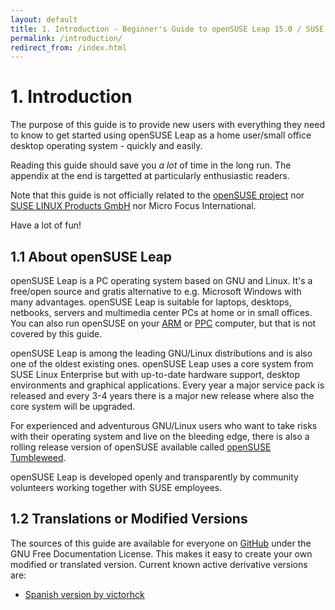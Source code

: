 ```yaml
---
layout: default
title: 1. Introduction - Beginner's Guide to openSUSE Leap 15.0 / SUSE Linux
permalink: /introduction/
redirect_from: /index.html
---
```


# 1. Introduction

The purpose of this guide is to provide new users with everything they need to know to get started using openSUSE Leap as a home user/small office desktop operating system - quickly and easily.

Reading this guide should save you *a lot* of time in the long run. The appendix at the end is targetted at particularly enthusiastic readers.

Note that this guide is not officially related to the [openSUSE project](http://www.opensuse.org) nor [SUSE LINUX Products GmbH](http://www.suse.com) nor Micro Focus International.

Have a lot of fun!

## 1.1 About openSUSE Leap

openSUSE Leap is a PC operating system based on GNU and Linux. It's a free/open source and gratis alternative to e.g. Microsoft Windows with many advantages. openSUSE Leap is suitable for laptops, desktops, netbooks, servers and multimedia center PCs at home or in small offices. You can also run openSUSE on your [ARM](https://en.opensuse.org/Portal:ARM) or [PPC](https://en.opensuse.org/Portal:PowerPC) computer, but that is not covered by this guide.

openSUSE Leap is among the leading GNU/Linux distributions and is also one of the oldest existing ones. openSUSE Leap uses a core system from SUSE Linux Enterprise but with up-to-date hardware support, desktop environments and graphical applications. Every year a major service pack is released and every 3-4 years there is a major new release where also the core system will be upgraded.

For experienced and adventurous GNU/Linux users who want to take risks with their operating system and live on the bleeding edge, there is also a rolling release version of openSUSE available called [openSUSE Tumbleweed](https://en.opensuse.org/Portal:Tumbleweed).

openSUSE Leap is developed openly and transparently by community volunteers working together with SUSE employees.

## 1.2 Translations or Modified Versions

The sources of this guide are available for everyone on [GitHub](https://github.com/cb400f/opensuse-guide.org/) under the GNU Free Documentation License. This makes it easy to create your own modified or translated version. Current known active derivative versions are:

- [Spanish version by victorhck](https://victorhck.gitlab.io/guia_openSUSE/)
